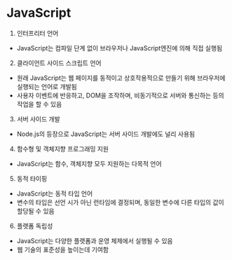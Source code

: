 # JavaScript
1. 인터프리터 언어
  - JavaScript는 컴파일 단계 없이 브라우저나 JavaScript엔진에 의해 직접 실행됨
2. 클라이언트 사이드 스크립트 언어
  - 원래 JavaScript는 웹 페이지를 동적이고 상호작용적으로 만들기 위해 브라우저에 실행되는 언어로 개발됨
  - 사용자 이벤트에 반응하고, DOM을 조작하며, 비동기적으로 서버와 통신하는 등의 작업을 할 수 있음
3. 서버 사이드 개발
  - Node.js의 등장으로  JavaScript는 서버 사이드 개발에도 널리 사용됨
4. 함수형 및 객체지향 프로그래밍 지원
  - JavaScript는 함수, 객체지향 모두 지원하는 다목적 언어
5. 동적 타이핑
  - JavaScript는 동적 타입 언어
  - 변수의 타입은 선언 시가 아닌 런타임에 결정되며, 동일한 변수에 다른 타입의 값이 할당될 수 있음
6. 플랫폼 독립성
  - JavaScript는 다양한 플랫폼과 운영 체제에서 실행될 수 있음
  - 웹 기술의 표준성을 높이는데 기여함
